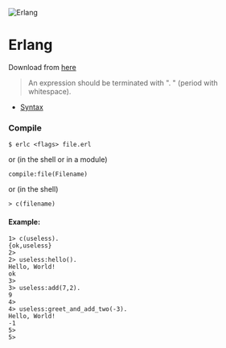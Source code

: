 ![Erlang](https://upload.wikimedia.org/wikipedia/commons/4/42/Erlang_logo.png)

# Erlang

Download from [here](https://www.erlang-solutions.com/resources/download.html)

> An expression should be terminated with ". " (period with whitespace).

- [Syntax]()


### Compile

```
$ erlc <flags> file.erl
```

or (in the shell or in a module)

```
compile:file(Filename)
```

or (in the shell)

```
> c(filename)
```


#### Example:

```
1> c(useless).
{ok,useless}
2>
2> useless:hello().
Hello, World!
ok
3>
3> useless:add(7,2).
9
4>
4> useless:greet_and_add_two(-3).
Hello, World!
-1
5>
5>
```
